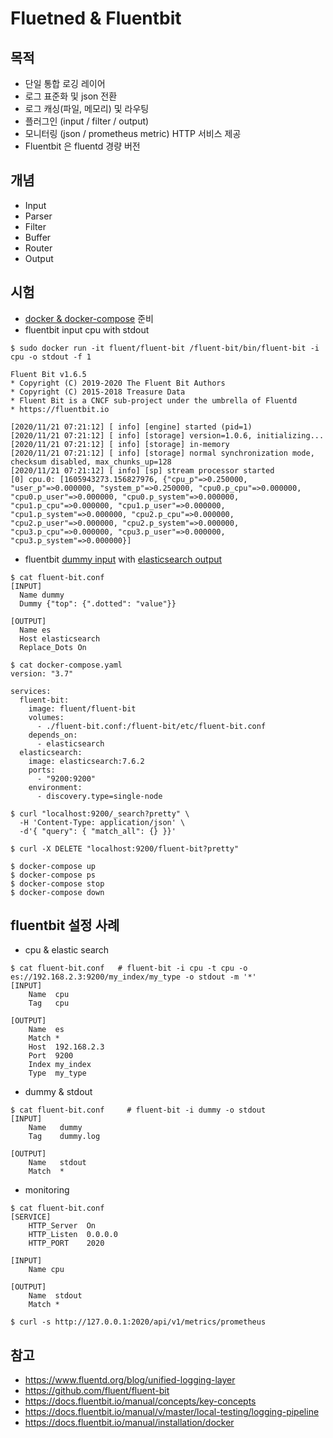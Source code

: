 # Fluetned & Fluentbit

## 목적
- 단일 통합 로깅 레이어
- 로그 표준화 및 json 전환
- 로그 캐싱(파일, 메모리) 및 라우팅
- 플러그인 (input / filter / output)
- 모니터링 (json / prometheus metric) HTTP 서비스 제공
- Fluentbit 은 fluentd 경량 버전

## 개념
- Input
- Parser
- Filter
- Buffer
- Router
- Output

## 시험
- [docker & docker-compose](docker-compose.md) 준비
- fluentbit input cpu with stdout
```
$ sudo docker run -it fluent/fluent-bit /fluent-bit/bin/fluent-bit -i cpu -o stdout -f 1

Fluent Bit v1.6.5
* Copyright (C) 2019-2020 The Fluent Bit Authors
* Copyright (C) 2015-2018 Treasure Data
* Fluent Bit is a CNCF sub-project under the umbrella of Fluentd
* https://fluentbit.io

[2020/11/21 07:21:12] [ info] [engine] started (pid=1)
[2020/11/21 07:21:12] [ info] [storage] version=1.0.6, initializing...
[2020/11/21 07:21:12] [ info] [storage] in-memory
[2020/11/21 07:21:12] [ info] [storage] normal synchronization mode, checksum disabled, max_chunks_up=128
[2020/11/21 07:21:12] [ info] [sp] stream processor started
[0] cpu.0: [1605943273.156827976, {"cpu_p"=>0.250000, "user_p"=>0.000000, "system_p"=>0.250000, "cpu0.p_cpu"=>0.000000, "cpu0.p_user"=>0.000000, "cpu0.p_system"=>0.000000, "cpu1.p_cpu"=>0.000000, "cpu1.p_user"=>0.000000, "cpu1.p_system"=>0.000000, "cpu2.p_cpu"=>0.000000, "cpu2.p_user"=>0.000000, "cpu2.p_system"=>0.000000, "cpu3.p_cpu"=>0.000000, "cpu3.p_user"=>0.000000, "cpu3.p_system"=>0.000000}]
```
- fluentbit [dummy input](https://docs.fluentbit.io/manual/pipeline/inputs/dummy) with [elasticsearch output](https://fluentbit.io/documentation/0.14/output/elasticsearch.html)
```
$ cat fluent-bit.conf 
[INPUT]
  Name dummy
  Dummy {"top": {".dotted": "value"}}

[OUTPUT]
  Name es
  Host elasticsearch
  Replace_Dots On

$ cat docker-compose.yaml 
version: "3.7"

services:
  fluent-bit:
    image: fluent/fluent-bit
    volumes:
      - ./fluent-bit.conf:/fluent-bit/etc/fluent-bit.conf
    depends_on:
      - elasticsearch
  elasticsearch:
    image: elasticsearch:7.6.2
    ports:
      - "9200:9200"
    environment:
      - discovery.type=single-node

$ curl "localhost:9200/_search?pretty" \
  -H 'Content-Type: application/json' \
  -d'{ "query": { "match_all": {} }}'
  
$ curl -X DELETE "localhost:9200/fluent-bit?pretty"

$ docker-compose up
$ docker-compose ps
$ docker-compose stop
$ docker-compose down
```

## fluentbit 설정 사례
- cpu & elastic search
```
$ cat fluent-bit.conf   # fluent-bit -i cpu -t cpu -o es://192.168.2.3:9200/my_index/my_type -o stdout -m '*'
[INPUT]
    Name  cpu
    Tag   cpu

[OUTPUT]
    Name  es
    Match *
    Host  192.168.2.3
    Port  9200
    Index my_index
    Type  my_type
```
- dummy & stdout
```
$ cat fluent-bit.conf     # fluent-bit -i dummy -o stdout
[INPUT]
    Name   dummy
    Tag    dummy.log

[OUTPUT]
    Name   stdout
    Match  *    
```
- monitoring
```
$ cat fluent-bit.conf 
[SERVICE]
    HTTP_Server  On
    HTTP_Listen  0.0.0.0
    HTTP_PORT    2020

[INPUT]
    Name cpu

[OUTPUT]
    Name  stdout
    Match *
    
$ curl -s http://127.0.0.1:2020/api/v1/metrics/prometheus    
```

## 참고
- https://www.fluentd.org/blog/unified-logging-layer
- https://github.com/fluent/fluent-bit
- https://docs.fluentbit.io/manual/concepts/key-concepts
- https://docs.fluentbit.io/manual/v/master/local-testing/logging-pipeline
- https://docs.fluentbit.io/manual/installation/docker
